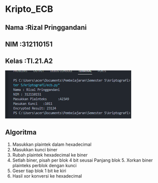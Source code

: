 # Kripto_ECB
## Nama  :Rizal Pringgandani
## NIM   :312110151
## Kelas :TI.21.A2
![alt text](ECBoutput.png)

## Algoritma
1. Masukkan plaintek dalam hexadecimal
2. Masukkan kunci biner
3. Rubah plaintek hexadecimal ke biner
4. Setlah biner, pisah per blok 4 bit seusai Panjang blok 5. Xorkan biner plainteks perblok dengan kunci
6. Geser tiap blok 1 bit ke kiri
7. Hasil xor konversi ke hexadecimal
